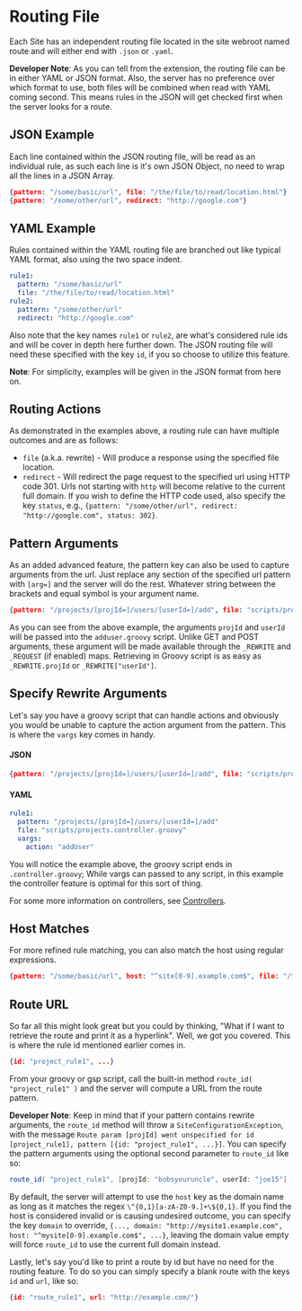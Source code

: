 # Routing File

Each Site has an independent routing file located in the site webroot named route and will either end with `.json` or `.yaml`.

**Developer Note**: As you can tell from the extension, the routing file can be in either YAML or JSON format. Also, the server has no preference over which format to use, both files will be combined when read with YAML coming second. This means rules in the JSON will get checked first when the server looks for a route.

## JSON Example

Each line contained within the JSON routing file, will be read as an individual rule, as such each line is it's own JSON Object, no need to wrap all the lines in a  JSON Array.

```json
{pattern: "/some/basic/url", file: "/the/file/to/read/location.html"}
{pattern: "/some/other/url", redirect: "http://google.com"}
```

## YAML Example

Rules contained within the YAML routing file are branched out like typical YAML format, also using the two space indent.

```yaml
rule1:
  pattern: "/some/basic/url"
  file: "/the/file/to/read/location.html"
rule2:
  pattern: "/some/other/url"
  redirect: "http://google.com"
```

Also note that the key names `rule1` or `rule2`, are what's considered rule ids and will be cover in depth here further down. The JSON routing file will need these specified with the key `id`, if you so choose to utilize this feature.

**Note**: For simplicity, examples will be given in the JSON format from here on.

## Routing Actions

As demonstrated in the examples above, a routing rule can have multiple outcomes and are as follows:

* `file` (a.k.a. rewrite) - Will produce a response using the specified file location.
* `redirect` - Will redirect the page request to the specified url using HTTP code 301. Urls not starting with `http` will become relative to the current full domain. If you wish to define the HTTP code used, also specify the key `status`, e.g., `{pattern: "/some/other/url", redirect: "http://google.com", status: 302}`.

## Pattern Arguments

As an added advanced feature, the pattern key can also be used to capture arguments from the url. Just replace any section of the specified url pattern with `[arg=]` and the server will do the rest. Whatever string between the brackets and equal symbol is your argument name.

```json
{pattern: "/projects/[projId=]/users/[userId=]/add", file: "scripts/projects/adduser.groovy"}
```

As you can see from the above example, the arguments `projId` and `userId` will be passed into the `adduser.groovy` script. Unlike GET and POST arguments, these argument will be made available through the `_REWRITE` and `_REQUEST` (if enabled) maps. Retrieving in Groovy script is as easy as `_REWRITE.projId` or `_REWRITE["userId"]`.

## Specify Rewrite Arguments

Let's say you have a groovy script that can handle actions and obviously you would be unable to capture the action argument from the pattern. This is where the `vargs` key comes in handy.

#### JSON
```json
{pattern: "/projects/[projId=]/users/[userId=]/add", file: "scripts/projects.controller.groovy", vargs: {"action": "addUser"}}
```

#### YAML
```yaml
rule1:
  pattern: "/projects/[projId=]/users/[userId=]/add"
  file: "scripts/projects.controller.groovy"
  vargs:
    action: "addUser"
```

You will notice the example above, the groovy script ends in `.controller.groovy`; While vargs can passed to any script, in this example the controller feature is optimal for this sort of thing.

For some more information on controllers, see [Controllers](/docs/scripting/controllers.md).

## Host Matches

For more refined rule matching, you can also match the host using regular expressions.

```json
{pattern: "/some/basic/url", host: "^site[0-9].example.com$", file: "/the/file/to/read/location.html"}
```

## Route URL

So far all this might look great but you could by thinking, "What if I want to retrieve the route and print it as a hyperlink". Well, we got you covered. This is where the rule id mentioned earlier comes in.

```json
{id: "project_rule1", ...}
```

From your groovy or gsp script, call the built-in method `route_id( "project_rule1" )` and the server will compute a URL from the route pattern.

**Developer Note**: Keep in mind that if your pattern contains rewrite arguments, the `route_id` method will throw a `SiteConfigurationException`, with the message `Route param [projId] went unspecified for id [project_rule1], pattern [{id: "project_rule1", ...}]`. You can specify the pattern arguments using the optional second parameter to `route_id` like so:

```groovy
route_id( "project_rule1", [projId: "bobsyouruncle", userId: "joe15"] )
```

By default, the server will attempt to use the `host` key as the domain name as long as it matches the regex `\^{0,1}[a-zA-Z0-9.]+\${0,1}`. If you find the host is considered invalid or is causing undesired outcome, you can specify the key `domain` to override, `{..., domain: "http://mysite1.example.com", host: "^mysite[0-9].example.com$", ...}`, leaving the domain value empty will force `route_id` to use the current full domain instead.

Lastly, let's say you'd like to print a route by id but have no need for the routing feature. To do so you can simply specify a blank route with the keys `id` and `url`, like so:

```json
{id: "route_rule1", url: "http://example.com/"}
```
